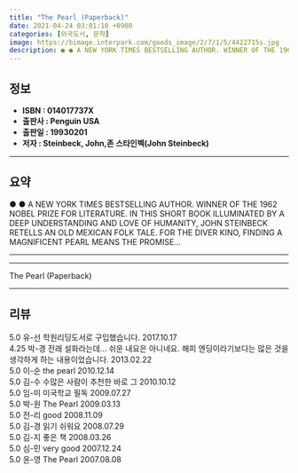 ```yaml
---
title: "The Pearl (Paperback)"
date: 2021-04-24 03:01:10 +0900
categories: [외국도서, 문학]
image: https://bimage.interpark.com/goods_image/2/7/1/5/4422715s.jpg
description: ● ● A NEW YORK TIMES BESTSELLING AUTHOR. WINNER OF THE 1962 NOBEL PRIZE FOR LITERATURE. IN THIS SHORT BOOK ILLUMINATED BY A DEEP UNDERSTANDING AND LOVE OF HUM
---
```


## **정보**

- **ISBN : 014017737X**
- **출판사 : Penguin USA**
- **출판일 : 19930201**
- **저자 : Steinbeck, John,존 스타인벡(John Steinbeck)**

------



## **요약**

●  ●  A NEW YORK TIMES BESTSELLING AUTHOR. WINNER OF THE 1962 NOBEL PRIZE FOR LITERATURE. IN THIS SHORT BOOK ILLUMINATED BY A DEEP UNDERSTANDING AND LOVE OF HUMANITY, JOHN STEINBECK RETELLS AN OLD MEXICAN FOLK TALE. FOR THE DIVER KINO, FINDING A MAGNIFICENT PEARL MEANS THE PROMISE... 

------



------


The Pearl (Paperback) 

------


## **리뷰** 

5.0 유-선 학원리딩도서로 구입했습니다. 2017.10.17 <br/>4.25 박-경 전래 설화라는데... 쉬운 내요은 아니네요. 해피 엔딩이라기보다는 많은 것을 생각하게 하는 내용이었습니다. 2013.02.22 <br/>5.0 이-순 the pearl 2010.12.14 <br/>5.0 김-수 수많은 사람이 추천한 바로 그 2010.10.12 <br/>5.0 임-미 미국학교 필독 2009.07.27 <br/>5.0 박-원 The Pearl 2009.03.13 <br/>5.0 전-리 good 2008.11.09 <br/>5.0 김-경 읽기 쉬워요 2008.07.29 <br/>5.0 김-지 좋은 책 2008.03.26 <br/>5.0 심-민 very good 2007.12.24 <br/>5.0 윤-영 The Pearl 2007.08.08 <br/>